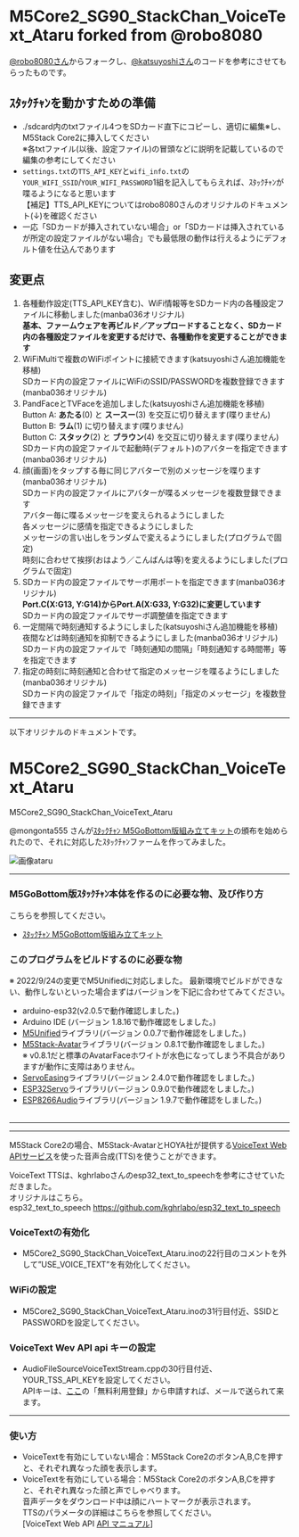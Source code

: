 # M5Core2_SG90_StackChan_VoiceText_Ataru forked from @robo8080

[@robo8080さん](https://github.com/robo8080/M5Core2_SG90_StackChan_VoiceText_Ataru)からフォークし、[@katsuyoshiさん](https://github.com/katsuyoshi/M5Core2_SG90_StackChan_VoiceText_Ataru)のコードを参考にさせてもらったものです。

## ｽﾀｯｸﾁｬﾝを動かすための準備

- ./sdcard内のtxtファイル4つをSDカード直下にコピーし、適切に編集※し、M5Stack Core2に挿入してください  
  ※各txtファイル(以後、設定ファイル)の冒頭などに説明を記載しているので編集の参考にしてください
- `settings.txt`の`TTS_API_KEY`と`wifi_info.txt`の`YOUR_WIFI_SSID`/`YOUR_WIFI_PASSWORD`1組を記入してもらえれば、ｽﾀｯｸﾁｬﾝが喋るようになると思います  
  【補足】TTS_API_KEYについてはrobo8080さんのオリジナルのドキュメント(↓)を確認ください
- 一応「SDカードが挿入されていない場合」or「SDカードは挿入されているが所定の設定ファイルがない場合」でも最低限の動作は行えるようにデフォルト値を仕込んであります

## 変更点

1. 各種動作設定(TTS_API_KEY含む)、WiFi情報等をSDカード内の各種設定ファイルに移動しました(manba036オリジナル)  
  **基本、ファームウェアを再ビルド／アップロードすることなく、SDカード内の各種設定ファイルを変更するだけで、各種動作を変更することができます**
1. WiFiMultiで複数のWiFiポイントに接続できます(katsuyoshiさん追加機能を移植)  
  SDカード内の設定ファイルにWiFiのSSID/PASSWORDを複数登録できます(manba036オリジナル)
1. PandFaceとTVFaceを追加しました(katsuyoshiさん追加機能を移植)  
  Button A: __あたる__(0) と __スースー__(3) を交互に切り替えます(喋りません)  
  Button B: __ラム__(1) に切り替えます(喋りません)  
  Button C: __スタック__(2) と __ブラウン__(4) を交互に切り替えます(喋りません)  
  SDカード内の設定ファイルで起動時(デフォルト)のアバターを指定できます(manba036オリジナル)  
1. 顔(画面)をタップする毎に同じアバターで別のメッセージを喋ります(manba036オリジナル)  
  SDカード内の設定ファイルにアバターが喋るメッセージを複数登録できます  
  アバター毎に喋るメッセージを変えられるようにしました  
  各メッセージに感情を指定できるようにしました  
  メッセージの言い出しをランダムで変えるようにしました(プログラムで固定)  
  時刻に合わせて挨拶(おはよう／こんばんは等)を変えるようにしました(プログラムで固定)  
1. SDカード内の設定ファイルでサーボ用ポートを指定できます(manba036オリジナル)  
  **Port.C(X:G13, Y:G14)からPort.A(X:G33, Y:G32)に変更しています**  
  SDカード内の設定ファイルでサーボ調整値を指定できます  
1. 一定間隔で時刻通知するようにしました(katsuyoshiさん追加機能を移植)  
  夜間などは時刻通知を抑制できるようにしました(manba036オリジナル)  
  SDカード内の設定ファイルで「時刻通知の間隔」「時刻通知する時間帯」等を指定できます
1. 指定の時刻に時刻通知と合わせて指定のメッセージを喋るようにしました(manba036オリジナル)  
  SDカード内の設定ファイルで「指定の時刻」「指定のメッセージ」を複数登録できます

---
以下オリジナルのドキュメントです。

# M5Core2_SG90_StackChan_VoiceText_Ataru
M5Core2_SG90_StackChan_VoiceText_Ataru

@mongonta555 さんが[ｽﾀｯｸﾁｬﾝ M5GoBottom版組み立てキット](https://raspberrypi.mongonta.com/about-products-stackchan-m5gobottom-version/ "Title")の頒布を始められたので、それに対応したｽﾀｯｸﾁｬﾝファームを作ってみました。<br>

![画像ataru](images/ataru.png)<br>

---
### M5GoBottom版ｽﾀｯｸﾁｬﾝ本体を作るのに必要な物、及び作り方 ###
こちらを参照してください。<br>
* [ｽﾀｯｸﾁｬﾝ M5GoBottom版組み立てキット](https://raspberrypi.mongonta.com/about-products-stackchan-m5gobottom-version/ "Title")<br>

### このプログラムをビルドするのに必要な物 ###

※ 2022/9/24の変更でM5Unifiedに対応しました。
最新環境でビルドができない、動作しないといった場合まずはバージョンを下記に合わせてみてください。

* arduino-esp32(v2.0.5で動作確認しました。)
* Arduino IDE (バージョン 1.8.16で動作確認をしました。)<br>
* [M5Unified](https://github.com/m5stack/M5Unified)ライブラリ(バージョン 0.0.7で動作確認をしました。)
* [M5Stack-Avatar](https://github.com/meganetaaan/m5stack-avatar/ "Title")ライブラリ(バージョン 0.8.1で動作確認をしました。)<br>※ v0.8.1だと標準のAvatarFaceホワイトが水色になってしまう不具合がありますが動作に支障はありません。
* [ServoEasing](https://github.com/ArminJo/ServoEasing/ "Title")ライブラリ(バージョン 2.4.0で動作確認をしました。)<br>
* [ESP32Servo](https://github.com/madhephaestus/ESP32Servo/ "Title")ライブラリ(バージョン 0.9.0で動作確認をしました。)<br>
* [ESP8266Audio](https://github.com/earlephilhower/ESP8266Audio/ "Title")ライブラリ(バージョン 1.9.7で動作確認をしました。)<br><br>

---

---

M5Stack Core2の場合、M5Stack-AvatarとHOYA社が提供する[VoiceText Web APIサービス](https://cloud.voicetext.jp/webapi "Title")を使った音声合成(TTS)を使うことができます。


VoiceText TTSは、kghrlaboさんのesp32_text_to_speechを参考にさせていただきました。<br>
オリジナルはこちら。<br>
esp32_text_to_speech <https://github.com/kghrlabo/esp32_text_to_speech><br>

### VoiceTextの有効化 ###
* M5Core2_SG90_StackChan_VoiceText_Ataru.inoの22行目のコメントを外して”USE_VOICE_TEXT”を有効化してください。

### WiFiの設定 ###
* M5Core2_SG90_StackChan_VoiceText_Ataru.inoの31行目付近、SSIDとPASSWORDを設定してください。

### VoiceText Wev API api キーの設定 ###
* AudioFileSourceVoiceTextStream.cppの30行目付近、YOUR_TSS_API_KEYを設定してください。<br>
APIキーは、[ここ](https://cloud.voicetext.jp/webapi/ "Title")の「無料利用登録」から申請すれば、メールで送られて来ます。<br>

---

### 使い方 ###
* VoiceTextを有効にしていない場合：M5Stack Core2のボタンA,B,Cを押すと、それぞれ異なった顔を表示します。　<br>
* VoiceTextを有効にしている場合：M5Stack Core2のボタンA,B,Cを押すと、それぞれ異なった顔と声でしゃべります。　<br>
音声データをダウンロード中は顔にハートマークが表示されます。<br>
TTSのパラメータの詳細はこちらを参照してください。<br>
[VoiceText Web API [API マニュアル](https://cloud.voicetext.jp/webapi/docs/api/ "Title")]
<br><br>

